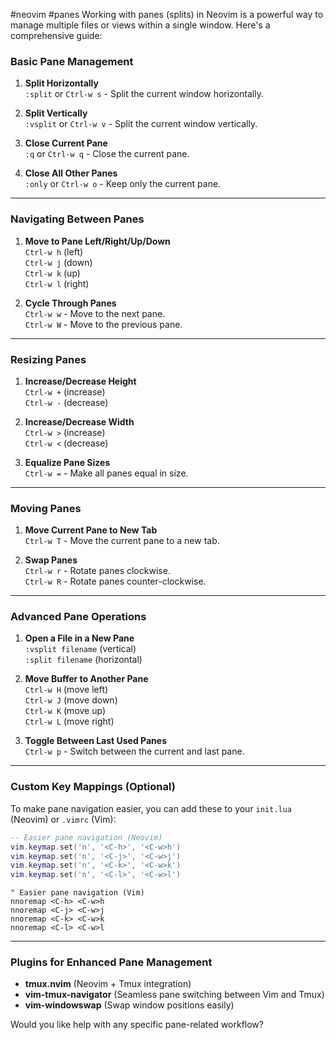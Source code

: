 #neovim #panes
Working with panes (splits) in Neovim is a powerful way to manage multiple files or views within a single window. Here's a comprehensive guide:

### **Basic Pane Management**
1. **Split Horizontally**  
   `:split` or `Ctrl-w s` - Split the current window horizontally.

2. **Split Vertically**  
   `:vsplit` or `Ctrl-w v` - Split the current window vertically.

3. **Close Current Pane**  
   `:q` or `Ctrl-w q` - Close the current pane.

4. **Close All Other Panes**  
   `:only` or `Ctrl-w o` - Keep only the current pane.

---

### **Navigating Between Panes**
1. **Move to Pane Left/Right/Up/Down**  
   `Ctrl-w h` (left)  
   `Ctrl-w j` (down)  
   `Ctrl-w k` (up)  
   `Ctrl-w l` (right)

2. **Cycle Through Panes**  
   `Ctrl-w w` - Move to the next pane.  
   `Ctrl-w W` - Move to the previous pane.

---

### **Resizing Panes**
1. **Increase/Decrease Height**  
   `Ctrl-w +` (increase)  
   `Ctrl-w -` (decrease)

2. **Increase/Decrease Width**  
   `Ctrl-w >` (increase)  
   `Ctrl-w <` (decrease)

3. **Equalize Pane Sizes**  
   `Ctrl-w =` - Make all panes equal in size.

---

### **Moving Panes**
1. **Move Current Pane to New Tab**  
   `Ctrl-w T` - Move the current pane to a new tab.

2. **Swap Panes**  
   `Ctrl-w r` - Rotate panes clockwise.  
   `Ctrl-w R` - Rotate panes counter-clockwise.

---

### **Advanced Pane Operations**
1. **Open a File in a New Pane**  
   `:vsplit filename` (vertical)  
   `:split filename` (horizontal)

2. **Move Buffer to Another Pane**  
   `Ctrl-w H` (move left)  
   `Ctrl-w J` (move down)  
   `Ctrl-w K` (move up)  
   `Ctrl-w L` (move right)

3. **Toggle Between Last Used Panes**  
   `Ctrl-w p` - Switch between the current and last pane.

---

### **Custom Key Mappings (Optional)**
To make pane navigation easier, you can add these to your `init.lua` (Neovim) or `.vimrc` (Vim):
```lua
-- Easier pane navigation (Neovim)
vim.keymap.set('n', '<C-h>', '<C-w>h')
vim.keymap.set('n', '<C-j>', '<C-w>j')
vim.keymap.set('n', '<C-k>', '<C-w>k')
vim.keymap.set('n', '<C-l>', '<C-w>l')
```

```vim
" Easier pane navigation (Vim)
nnoremap <C-h> <C-w>h
nnoremap <C-j> <C-w>j
nnoremap <C-k> <C-w>k
nnoremap <C-l> <C-w>l
```

---

### **Plugins for Enhanced Pane Management**
- **tmux.nvim** (Neovim + Tmux integration)  
- **vim-tmux-navigator** (Seamless pane switching between Vim and Tmux)  
- **vim-windowswap** (Swap window positions easily)  

Would you like help with any specific pane-related workflow?